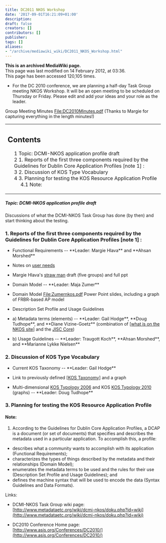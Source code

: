 ```yaml
---
title: DC2011 NKOS Workshop
date: '2017-09-01T16:21:09+01:00'
description: 
draft: false
creators: []
contributors: []
publisher: 
tags: []
aliases:
- "/archive/mediawiki_wiki/DC2011_NKOS_Workshop.html"
---
```


 **This is an archived MediaWiki page.**  
This page was last modified on 14 February 2012, at 03:36.  
This page has been accessed 120,105 times.

- For the DC 2010 conference, we are planning a half-day Task Group meeting NKOS Workshop. It will be an open meeting to be scheduled on Thursday or Friday. Please edit and add your ideas and your role as the leader. 

Group Meeting Minutes [File:DC2010Minutes.pdf](/archive/mediawiki_wiki/files/DC2010Minutes.pdf "File:DC2010Minutes.pdf") (Thanks to Margie for capturing everything in the length minutes!)

<table id="toc" class="toc">
  <tr>
    <td>
      <div id="toctitle">
        <h2>Contents</h2>
      </div>
      <ul>
        <li class="toclevel-1 tocsection-1"><a href="#Topic:_DCMI-NKOS_application_profile_draft"><span class="tocnumber">1</span> <span class="toctext">Topic: DCMI-NKOS application profile draft</span></a></li>
        <li class="toclevel-1 tocsection-2"><a href="#1._Reports_of_the_first_three_components_required_by_the_Guidelines_for_Dublin_Core_Application_Profiles_.5Bnote_1.5D_:"><span class="tocnumber">2</span> <span class="toctext">1. Reports of the first three components required by the Guidelines for Dublin Core Application Profiles [note 1] :</span></a></li>
        <li class="toclevel-1 tocsection-3"><a href="#2._Discussion_of_KOS_Type_Vocabulary"><span class="tocnumber">3</span> <span class="toctext">2. Discussion of KOS Type Vocabulary</span></a></li>
        <li class="toclevel-1 tocsection-4">
          <a href="#3._Planning_for_testing_the_KOS_Resource_Application_Profile"><span class="tocnumber">4</span> <span class="toctext">3. Planning for testing the KOS Resource Application Profile</span></a>
          <ul>
            <li class="toclevel-2 tocsection-5"><a href="#Note:"><span class="tocnumber">4.1</span> <span class="toctext">Note:</span></a></li>
          </ul>
        </li>
      </ul>
    </td>
  </tr>
</table>

##### Topic: DCMI-NKOS application profile draft 

Discussions of what the DCMI-NKOS Task Group has done (by then) and start thinking about the testing.

### 1. Reports of the first three components required by the Guidelines for Dublin Core Application Profiles [note 1]&nbsp;: 

- Functional Requirements -- \*\*Leader: Margie Hlava\*\* and \*\*Ahsan Morshed\*\*
- Notes on [user needs](/archive/mediawiki_wiki/User_needs "User needs")
- Margie Hlava's [straw man](/archive/mediawiki_wiki/Straw_man "Straw man") draft (five groups) and full ppt

- Domain Model -- \*\*Leader: Maja Zumer\*\*
- Domain Model [File:Zumernkos.pdf](/archive/mediawiki_wiki/files/Zumernkos.pdf "File:Zumernkos.pdf") Power Point slides, including a graph of FRBR-based AP model

- Description Set Profile and Usage Guidelines
- a) Metadata terms (elements) -- \*\*Leader: Gail Hodge\*\*, \*\*Doug Tudhope\*\*, and \*\*Diane Vizine-Goetz\*\* (combination of [[what is on the NKOS site](http://nkos.slis.kent.edu/registry3.htm)] and the [JISC Core](/index.php?title=JISC_Core&action=edit&redlink=1 "JISC Core (page does not exist)"))
- b) Usage Guidelines -- \*\*Leader: Traugott Koch\*\*, \*\*Ahsan Morshed\*\*, and \*\*Marianne Lykke Nielsen\*\*

### 2. Discussion of KOS Type Vocabulary 

- Current KOS Taxonomy -- \*\*Leader: Gail Hodge\*\*
- Link to previously defined [[KOS Taxonomy](http://nkos.slis.kent.edu/KOS_taxonomy.htm)] and a graph

- Multi-dimensional [KOS Typology 2006](/index.php?title=KOS_Typology_2006&action=edit&redlink=1 "KOS Typology 2006 (page does not exist)") and KOS [KOS Typology 2010](/index.php?title=KOS_Typology_2010&action=edit&redlink=1 "KOS Typology 2010 (page does not exist)") (graphs) -- \*\*Leader: Doug Tudhope\*\*

### 3. Planning for testing the KOS Resource Application Profile 

#### Note: 

1. According to the Guidelines for Dublin Core Application Profiles, a DCAP is a document (or set of documents) that specifies and describes the metadata used in a particular application. To accomplish this, a profile:

- describes what a community wants to accomplish with its application (Functional Requirements);
- characterizes the types of things described by the metadata and their relationships (Domain Model);
- enumerates the metadata terms to be used and the rules for their use (Description Set Profile and Usage Guidelines); and
- defines the machine syntax that will be used to encode the data (Syntax Guidelines and Data Formats).

Links:

- DCMI-NKOS Task Group wiki page: [http://www.metadataetc.org/wiki/dcmi-nkos/doku.php?id=wiki](http://www.metadataetc.org/wiki/dcmi-nkos/doku.php?id=wiki)

- DC2010 Conference Home page: [http://www.asis.org/Conferences/DC2010/](http://www.asis.org/Conferences/DC2010/)

